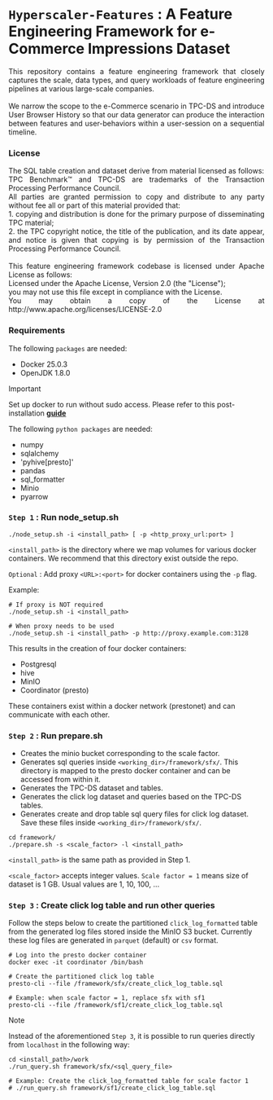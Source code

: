 # `Hyperscaler-Features` : A Feature Engineering Framework for e-Commerce Impressions Dataset

<div align="justify">
This repository contains a feature engineering framework that closely captures the scale, data types, and query
workloads of feature engineering pipelines at various large-scale companies.<br />
<br />
We narrow the scope to the e-Commerce scenario in TPC-DS and introduce User Browser History so that our data
generator can produce the interaction between features and user-behaviors within a user-session on a sequential
timeline.
</div>


### License

<div align="justify">
The SQL table creation and dataset derive from material licensed as follows:<br />
TPC Benchmark™ and TPC-DS are trademarks of the Transaction Processing Performance Council.<br />
All parties are granted permission to copy and distribute to any party without fee all or part of this material 
provided that:<br />
1. copying and distribution is done for the primary purpose of disseminating TPC material;<br />
2. the TPC copyright notice, the title of the publication, and its date appear, and notice is given that copying 
is by permission of the Transaction Processing Performance Council.<br />
<br />
This feature engineering framework codebase is licensed under Apache License as follows:<br />
Licensed under the Apache License, Version 2.0 (the "License");<br />
you may not use this file except in compliance with the License.<br />
You may obtain a copy of the License at http://www.apache.org/licenses/LICENSE-2.0
</div>


### Requirements

The following `packages` are needed:
* Docker 25.0.3
* OpenJDK 1.8.0

> [!IMPORTANT]
> Set up docker to run without sudo access. Please refer to this post-installation
  [**guide**](https://docs.docker.com/engine/install/linux-postinstall/)

The following `python packages` are needed:
* numpy
* sqlalchemy
* 'pyhive[presto]'
* pandas
* sql_formatter
* Minio
* pyarrow


### `Step 1` : Run node_setup.sh

```shell script
./node_setup.sh -i <install_path> [ -p <http_proxy_url:port> ]
```
`<install_path>` is the directory where we map volumes for various docker containers. We recommend
that this directory exist outside the repo.

`Optional` : Add proxy `<URL>:<port>` for docker containers using the `-p` flag.

Example:

```shell script
# If proxy is NOT required
./node_setup.sh -i <install_path>

# When proxy needs to be used
./node_setup.sh -i <install_path> -p http://proxy.example.com:3128
```

This results in the creation of four docker containers: 
* Postgresql
* hive
* MinIO
* Coordinator (presto)

These containers exist within a docker network (prestonet) and can communicate with each other. 


### `Step 2` : Run prepare.sh

* Creates the minio bucket corresponding to the scale factor.
* Generates sql queries inside `<working_dir>/framework/sfx/`. This directory is mapped to the
  presto docker container and can be accessed from within it.
* Generates the TPC-DS dataset and tables.
* Generates the click log dataset and queries based on the TPC-DS tables.
* Generates create and drop table sql query files for click log dataset. Save these files inside
`<working_dir>/framework/sfx/`.

```shell script
cd framework/
./prepare.sh -s <scale_factor> -l <install_path>
```

`<install_path>` is the same path as provided in Step 1.

`<scale_factor>` accepts integer values. `Scale factor = 1` means size of dataset is 1 GB. Usual values
are 1, 10, 100, ...


### `Step 3` : Create click log table and run other queries

Follow the steps below to create the partitioned `click_log_formatted` table from the generated log
files stored inside the MinIO S3 bucket. Currently these log files are generated in `parquet` (default)
or `csv` format.

```shell script
# Log into the presto docker container
docker exec -it coordinator /bin/bash

# Create the partitioned click log table
presto-cli --file /framework/sfx/create_click_log_table.sql

# Example: when scale factor = 1, replace sfx with sf1
presto-cli --file /framework/sf1/create_click_log_table.sql
```

> [!NOTE]
> Instead of the aforementioned `Step 3`, it is possible to run queries directly from `localhost` in the
> following way:
>
> ```shell script
> cd <install_path>/work
> ./run_query.sh framework/sfx/<sql_query_file>
>
> # Example: Create the click_log_formatted table for scale factor 1
> # ./run_query.sh framework/sf1/create_click_log_table.sql
> ```

